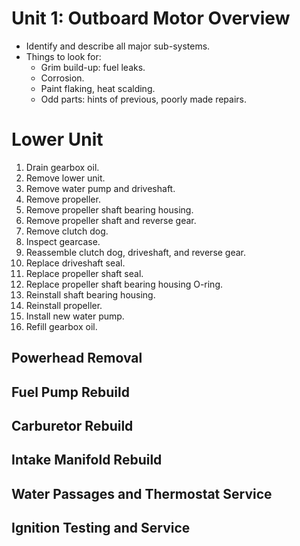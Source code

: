 # Unit 1: Outboard Motor Overview

- Identify and describe all major sub-systems.
- Things to look for:
  - Grim build-up: fuel leaks.
  - Corrosion.
  - Paint flaking, heat scalding.
  - Odd parts: hints of previous, poorly made repairs.

# Lower Unit

1) Drain gearbox oil.
2) Remove lower unit.
3) Remove water pump and driveshaft.
4) Remove propeller.
5) Remove propeller shaft bearing housing.
6) Remove propeller shaft and reverse gear.
7) Remove clutch dog.
8) Inspect gearcase.
9) Reassemble clutch dog, driveshaft, and reverse gear.
10) Replace driveshaft seal.
11) Replace propeller shaft seal.
12) Replace propeller shaft bearing housing O-ring.
13) Reinstall shaft bearing housing.
14) Reinstall propeller.
15) Install new water pump.
16) Refill gearbox oil.


## Powerhead Removal

## Fuel Pump Rebuild

## Carburetor Rebuild

## Intake Manifold Rebuild

## Water Passages and Thermostat Service

## Ignition Testing and Service



